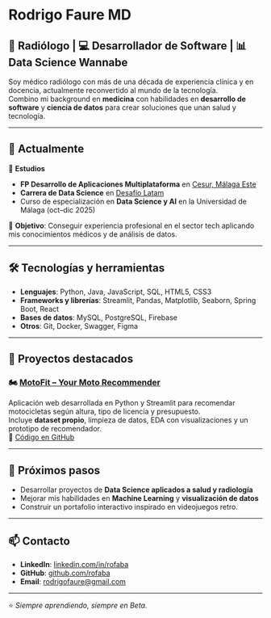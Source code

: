 # Rodrigo Faure MD

## 🩻 Radiólogo | 💻 Desarrollador de Software | 📊 Data Science Wannabe

Soy médico radiólogo con más de una década de experiencia clínica y en docencia, actualmente reconvertido al mundo de la tecnología.  
Combino mi background en **medicina** con habilidades en **desarrollo de software** y **ciencia de datos** para crear soluciones que unan salud y tecnología.

---

## 🚀 Actualmente

🎯 **Estudios**
- **FP Desarrollo de Aplicaciones Multiplataforma** en [Cesur, Málaga Este](https://www.cesurformacion.com/)
- **Carrera de Data Science** en [Desafío Latam](https://desafiolatam.com/)
- Curso de especialización en **Data Science y AI** en la Universidad de Málaga (oct–dic 2025)

📌 **Objetivo**: Conseguir experiencia profesional en el sector tech aplicando mis conocimientos médicos y de análisis de datos.

---

## 🛠️ Tecnologías y herramientas

- **Lenguajes**: Python, Java, JavaScript, SQL, HTML5, CSS3
- **Frameworks y librerías**: Streamlit, Pandas, Matplotlib, Seaborn, Spring Boot, React
- **Bases de datos**: MySQL, PostgreSQL, Firebase
- **Otros**: Git, Docker, Swagger, Figma

---

## 📂 Proyectos destacados

### 🏍️ [MotoFit – Your Moto Recommender](https://motofit-rofaba.streamlit.app/)
Aplicación web desarrollada en Python y Streamlit para recomendar motocicletas según altura, tipo de licencia y presupuesto.  
Incluye **dataset propio**, limpieza de datos, EDA con visualizaciones y un prototipo de recomendador.  
📂 [Código en GitHub](https://github.com/rofaba/motofit-public)

---

## 🌱 Próximos pasos
- Desarrollar proyectos de **Data Science aplicados a salud y radiología**
- Mejorar mis habilidades en **Machine Learning** y **visualización de datos**
- Construir un portafolio interactivo inspirado en videojuegos retro.
---

## 📫 Contacto
- **LinkedIn**: [linkedin.com/in/rofaba](https://linkedin.com/in/rofaba)
- **GitHub**: [github.com/rofaba](https://github.com/rofaba)
- **Email**: rodrigofaure@gmail.com

---

⭐ *Siempre aprendiendo, siempre en Beta.*
